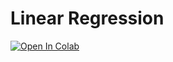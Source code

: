 # Linear Regression

[![Open In Colab](https://colab.research.google.com/assets/colab-badge.svg)]([https://github.com/d-chacon/Taller_2/blob/main/Taller_2_Regresi%C3%B3n_Lineal.ipynb](https://github.com/d-chacon/Taller_2/blob/main/Taller_2_Regresi%C3%B3n_Lineal.ipynb))

